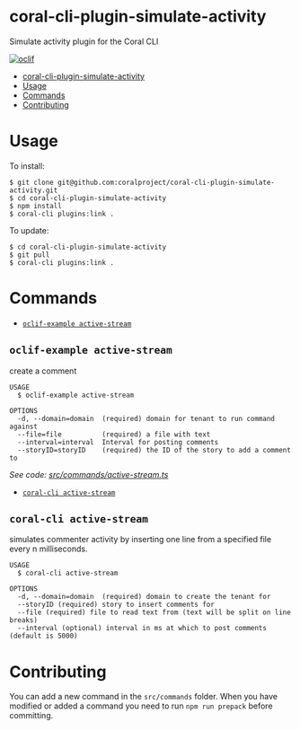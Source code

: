 # coral-cli-plugin-simulate-activity

Simulate activity plugin for the Coral CLI

[![oclif](https://img.shields.io/badge/cli-oclif-brightgreen.svg)](https://oclif.io)

<!-- toc -->
* [coral-cli-plugin-simulate-activity](#coral-cli-plugin-simulate-activity)
* [Usage](#usage)
* [Commands](#commands)
* [Contributing](#contributing)
<!-- tocstop -->

# Usage

To install:

```sh-session
$ git clone git@github.com:coralproject/coral-cli-plugin-simulate-activity.git
$ cd coral-cli-plugin-simulate-activity
$ npm install
$ coral-cli plugins:link .
```

To update:

```sh-session
$ cd coral-cli-plugin-simulate-activity
$ git pull
$ coral-cli plugins:link .
```

# Commands

<!-- commands -->
* [`oclif-example active-stream`](#oclif-example-active-stream)

## `oclif-example active-stream`

create a comment

```
USAGE
  $ oclif-example active-stream

OPTIONS
  -d, --domain=domain  (required) domain for tenant to run command against
  --file=file          (required) a file with text
  --interval=interval  Interval for posting comments
  --storyID=storyID    (required) the ID of the story to add a comment to
```

_See code: [src/commands/active-stream.ts](https://github.com/voxmedia/coral-cli-plugin-simulate-activity/blob/v0.0.0/src/commands/active-stream.ts)_
<!-- commandsstop -->

- [`coral-cli active-stream`](#coral-cli-active-stream)

## `coral-cli active-stream`

simulates commenter activity by inserting one line from a specified file every n milliseconds.

```
USAGE
  $ coral-cli active-stream

OPTIONS
  -d, --domain=domain  (required) domain to create the tenant for
  --storyID (required) story to insert comments for
  --file (required) file to read text from (text will be split on line breaks)
  --interval (optional) interval in ms at which to post comments (default is 5000)
```

# Contributing

You can add a new command in the `src/commands` folder. When you have modified
or added a command you need to run `npm run prepack` before committing.
